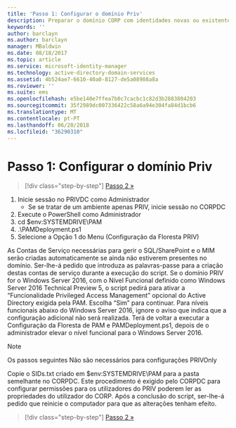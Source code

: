 ```yaml
---
title: 'Passo 1: Configurar o domínio Priv'
description: Preparar o domínio CORP com identidades novas ou existentes para ser gerido pelo Privileged Identity Manager através de scripts
keywords: ''
author: barclayn
ms.author: barclayn
manager: MBaldwin
ms.date: 08/18/2017
ms.topic: article
ms.service: microsoft-identity-manager
ms.technology: active-directory-domain-services
ms.assetid: 4b524ae7-6610-40a0-8127-de5a08988a8a
ms.reviewer: ''
ms.suite: ems
ms.openlocfilehash: e5be140e7ffea7b0c7cacbc1c82d3b2883804203
ms.sourcegitcommit: 35f2989dc007336422c58a6a94e304fa84d1bcb6
ms.translationtype: MT
ms.contentlocale: pt-PT
ms.lasthandoff: 06/20/2018
ms.locfileid: "36290310"
---
```

# <a name="step-1-configuring-the-priv-domain"></a>Passo 1: Configurar o domínio Priv

> [!div class="step-by-step"]
> [Passo 2 »](sp1-step2-configuring-corp-domain.md)

1. Inicie sessão no PRIVDC como Administrador
   * Se se tratar de um ambiente apenas PRIV, inicie sessão no CORPDC
2. Execute o PowerShell como Administrador
3. cd $env:SYSTEMDRIVE\PAM
4. .\PAMDeployment.ps1
5. Selecione a Opção 1 do Menu (Configuração da Floresta PRIV)


As Contas de Serviço necessárias para gerir o SQL/SharePoint e o MIM serão criadas automaticamente se ainda não estiverem presentes no domínio. Ser-lhe-á pedido que introduza as palavras-passe para a criação destas contas de serviço durante a execução do script.
Se o domínio PRIV for o Windows Server 2016, com o Nível Funcional definido como Windows Server 2016 Technical Preview 5, o script pedirá para ativar a “Funcionalidade Privileged Access Management” opcional do Active Directory exigida pela PAM. Escolha “Sim” para continuar.
Para níveis funcionais abaixo do Windows Server 2016, ignore o aviso que indica que a configuração adicional não será realizada. Terá de voltar a executar a Configuração da Floresta de PAM e PAMDeployment.ps1, depois de o administrador elevar o nível funcional para o Windows Server 2016.

>[!NOTE]
>Os passos seguintes Não são necessários para configurações PRIVOnly

Copie o SIDs.txt criado em $env:SYSTEMDRIVE\PAM para a pasta semelhante no CORPDC. Este procedimento é exigido pelo CORPDC para configurar permissões para os utilizadores do PRIV poderem ler as propriedades do utilizador do CORP.
Após a conclusão do script, ser-lhe-á pedido que reinicie o computador para que as alterações tenham efeito.

> [!div class="step-by-step"]
> [Passo 2 »](sp1-step2-configuring-corp-domain.md)
